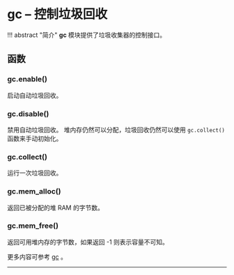 # **gc** – 控制垃圾回收

!!! abstract "简介"
    **gc** 模块提供了垃圾收集器的控制接口。

## 函数

### **gc.enable**()  
  启动自动垃圾回收。

### **gc.disable**()  
  禁用自动垃圾回收。 堆内存仍然可以分配，垃圾回收仍然可以使用 `gc.collect()` 函数来手动初始化。

### **gc.collect**()  
  运行一次垃圾回收。

### **gc.mem_alloc**()  
  返回已被分配的堆 RAM 的字节数。

### **gc.mem_free**()  
  返回可用堆内存的字节数，如果返回 -1 则表示容量不可知。

更多内容可参考  [gc](https://docs.python.org/3.5/library/gc.html#module-gc) 。

----------